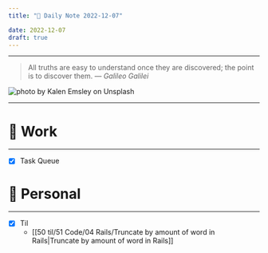 ```yaml
---
title: "🌱 Daily Note 2022-12-07"

date: 2022-12-07
draft: true
---
```



---

> All truths are easy to understand once they are discovered; the point is to discover them.
> — <cite>Galileo Galilei</cite>

![photo by Kalen Emsley on Unsplash](https://images.unsplash.com/photo-1465189684280-6a8fa9b19a7a?crop=entropy&cs=tinysrgb&fm=jpg&ixid=MnwzNjM5Nzd8MHwxfHJhbmRvbXx8fHx8fHx8fDE2NzAzNzg0NzU&ixlib=rb-4.0.3&q=80&w=500&h=500)

---


# 💼 Work
---
- [x] Task Queue


# 🌱 Personal
---
- [x] Til
	-  [[50 til/51 Code/04 Rails/Truncate by amount of word in Rails|Truncate by amount of word in Rails]] 
